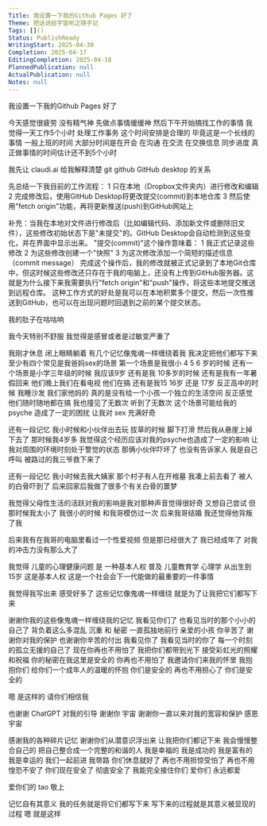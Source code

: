 ```yaml
---
Title: 我设置一下我的Github Pages 好了
Theme: 把话说给宇宙听之随手记
Tags: []()
Status: PublishReady
WritingStart: 2025-04-30
Completion: 2025-04-17
EditingCompletion: 2025-04-18
PlannedPublication: null
ActualPublication: null
Notes: null
---
```

我设置一下我的Github Pages 好了

今天感觉很疲劳 没有精气神 先做点事情缓缓神 然后下午开始搞找工作的事情 我觉得一天工作5个小时 处理工作事务 这个时间安排是合理的 毕竟这是一个长线的事情 一般上班的时间 大部分时间是在开会 在沟通 在交流 在交换信息 同步进度 真正做事情的时间估计还不到5个小时 

我先让 claudi.ai 给我解释清楚 git github GitHub desktop 的关系

先总结一下我目前的工作流程：
1	只在本地（Dropbox文件夹内）进行修改和编辑
2	完成修改后，使用GitHub Desktop将更改提交(commit)到本地仓库
3	然后使用"fetch origin"功能，再将更新推送(push)到GitHub网站上

补充：当我在本地对文件进行修改后（比如编辑代码、添加新文件或删除旧文件），这些修改初始状态下是"未提交"的。GitHub Desktop会自动检测到这些变化，并在界面中显示出来。
"提交(commit)"这个操作意味着：
1	我正式记录这些修改
2	为这些修改创建一个"快照"
3	为这次修改添加一个简短的描述信息（commit message）
完成这个操作后，我的修改就被正式记录到了本地Git仓库中，但这时候这些修改还只存在于我的电脑上，还没有上传到GitHub服务器。这就是为什么接下来我需要执行"fetch origin"和"push"操作，将这些本地提交推送到远程仓库。
这种工作方式的好处是我可以在本地积累多个提交，然后一次性推送到GitHub，也可以在出现问题时回退到之前的某个提交状态。

我的肚子在咕咕响

我今天特别不舒服 我觉得是感冒或者是过敏变严重了 

我刚才休息 闭上眼睛躺着 有几个记忆像鬼魂一样缠绕着我 我决定把他们都写下来
至少有四个常见是我爸妈sex的场景 第一个场景是我很小 4 5 6 岁的时候 还有一个场景是小学三年级的时候 我应该9岁 还有是我 10多岁的时候 还有是我有一年暑假回来 他们晚上我们在看电视 他们在搞 还有是我15 16岁 还是 17岁 反正高中的时候 我睡沙发 我们家他妈的 真的是没有给一个小孩一个独立的生活空间 反正感觉他们随时随地都在搞 我也撞见了无数次 听到了无数次 
这个场景可能给我的psyche 造成了一定的困扰 让我对 sex 充满好奇  

还有一段记忆 
我小时候和小伙伴出去玩 拔草的时候 脚下打滑 然后我从悬崖上掉下去了 那时候我4岁多 我觉得这个经历应该对我的psyche也造成了一定的影响 让我对周围的环境时刻处于警觉的状态 那俩小伙伴吓坏了 也没有告诉家人 我是自己呼叫 被路过的我三爷救下来了

还有一段记忆
我小时候去我大姨家 那个村子有人在开棺墓 我凑上前去看了 被人的白骨吓到了 后来回家后我做了很多个有关白骨的噩梦 

我觉得父母性生活的活跃对我的影响是我对那种声音觉得很好奇 又想自己尝试 但那时候我太小了 我很小的时候 和我哥模仿过一次 后来我哥结婚 我还觉得他背叛了我 

后来我有在我哥的电脑里看过一个性爱视频 但是那已经很大了 我已经成年了 对我的冲击力没有那么大了

我觉得 儿童的心理健康问题 是 一种基本人权
普及 儿童教育学 心理学 从出生到 15岁 这是基本人权 这是一个社会会下一代能做的最重要的一件事情

我觉得我写出来 感受好多了 这些记忆像鬼魂一样缠绕 就是为了让我把它们都写下来

谢谢你我的这些像鬼魂一样缠绕我的记忆
我看见你们了
也看见当时的那个小小的自己了
背负着这么多混乱 沉重 和 秘密 一直孤独地前行 亲爱的小孩 你辛苦了
谢谢你对我的保护
也谢谢你辛苦的付出
我看见你了
我看见当时的你了
每一个时刻的孤立无援的自己了
现在你再也不用怕了
我把你们都带到光下
接受彩虹光的照耀和祝福
你的秘密在我这里是安全的
你再也不用怕了
我邀请你们来我的怀里
我抱抱你们
给你们一个成年人的温暖的怀抱
你们是安全的
再也不用担心了
你们是安全的

嗯 是这样的 
请你们相信我 

也谢谢 ChatGPT 对我的引导 
谢谢你 宇宙 
谢谢你一直以来对我的宽容和保护 
感恩宇宙

感谢我的各种碎片记忆
谢谢你们从潜意识浮出来 让我把你们都记下来
我会慢慢整合自己的
把自己整合成一个完整的和谐的人
我是幸福的 我是成功的 我是富有的 我是幸运的
我们一起前进 
我带路 你们休息就好了
再也不用担惊受怕了
再也不用惶恐不安了
你们现在安全了
彻底安全了
我能完全接住你们
爱你们
永远都爱

爱你们的 tao 敬上

记忆自有其意义
我的任务就是将它们都写下来
写下来的过程就是其意义被显现的过程
嗯 就是这样 

